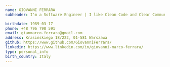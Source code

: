 ```yaml
---
name: GIOVANNI FERRARA
subheader: I'm a Software Engineer | I like Clean Code and Clear Communication

birthdate: 1989-03-17
phone: +48 796 798 591
email: gianmarco.ferrara@gmail.com
address: Krasińskiego 18/222, 01-581 Warszawa
github: https://www.github.com/GiovanniFerrara/
linkedin: https://www.linkedin.com/in/giovanni-marco-ferrara/
type: personal_info
birth_country: Italy
---
```

